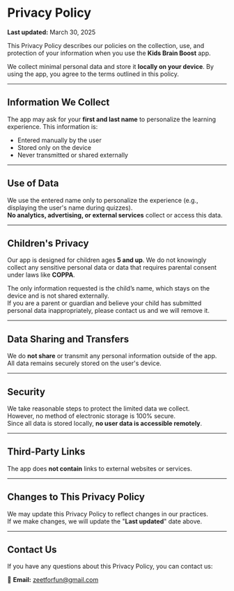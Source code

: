 # Privacy Policy

**Last updated:** March 30, 2025

This Privacy Policy describes our policies on the collection, use, and protection of your information when you use the **Kids Brain Boost** app.

We collect minimal personal data and store it **locally on your device**. By using the app, you agree to the terms outlined in this policy.

---

## Information We Collect

The app may ask for your **first and last name** to personalize the learning experience. This information is:

- Entered manually by the user  
- Stored only on the device  
- Never transmitted or shared externally

---

## Use of Data

We use the entered name only to personalize the experience (e.g., displaying the user's name during quizzes).  
**No analytics, advertising, or external services** collect or access this data.

---

## Children's Privacy

Our app is designed for children ages **5 and up**. We do not knowingly collect any sensitive personal data or data that requires parental consent under laws like **COPPA**.

The only information requested is the child’s name, which stays on the device and is not shared externally.  
If you are a parent or guardian and believe your child has submitted personal data inappropriately, please contact us and we will remove it.

---

## Data Sharing and Transfers

We do **not share** or transmit any personal information outside of the app.  
All data remains securely stored on the user's device.

---

## Security

We take reasonable steps to protect the limited data we collect.  
However, no method of electronic storage is 100% secure.  
Since all data is stored locally, **no user data is accessible remotely**.

---

## Third-Party Links

The app does **not contain** links to external websites or services.

---

## Changes to This Privacy Policy

We may update this Privacy Policy to reflect changes in our practices.  
If we make changes, we will update the "**Last updated**" date above.

---

## Contact Us

If you have any questions about this Privacy Policy, you can contact us:

📧 **Email:** [zeetforfun@gmail.com](mailto:zeetforfun@gmail.com)
